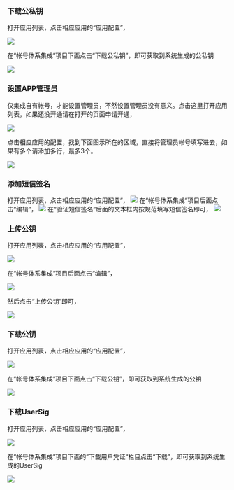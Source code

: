 ### 下载公私钥

打开应用列表，点击相应应用的“应用配置”，

![](https:https://avc.qcloud.com/wiki2.0/im/imgs/20151123112657_31405.png)

在“帐号体系集成”项目下面点击“下载公私钥”，即可获取到系统生成的公私钥

![](https://avc.qcloud.com/wiki2.0/im/imgs/20151123112739_69490.png)

### 设置APP管理员

仅集成自有帐号，才能设置管理员，不然设置管理员没有意义。点击这里打开应用列表，如果还没开通请在打开的页面申请开通，

![](https://avc.qcloud.com/wiki2.0/im/imgs/20151016031051_80560.png)

点击相应应用的配置，找到下面图示所在的区域，直接将管理员帐号填写进去，如果有多个请添加多行，最多3个。

![](https://avc.qcloud.com/wiki2.0/im/imgs/20151015064428_35733.png)


### 添加短信签名

打开应用列表，点击相应应用的“应用配置”，
![](https://avc.qcloud.com/wiki2.0/im/imgs/20151120085729_37616.png)
在“帐号体系集成”项目后面点击“编辑”，
![](https://avc.qcloud.com/wiki2.0/im/imgs/20151120085752_94804.png)
在“验证短信签名”后面的文本框内按规范填写短信签名即可，
![](https://avc.qcloud.com/wiki2.0/im/imgs/20151120085817_46612.png)


### 上传公钥

打开应用列表，点击相应应用的“应用配置”，

![](https://avc.qcloud.com/wiki2.0/im/imgs/20151120085014_25180.png)

在“帐号体系集成”项目后面点击“编辑”，

![](https://avc.qcloud.com/wiki2.0/im/imgs/20151120085205_27562.png)

然后点击“上传公钥”即可，

![](https://avc.qcloud.com/wiki2.0/im/imgs/20151120085328_40453.png)


### 下载公钥

打开应用列表，点击相应应用的“应用配置”，

![](https:https://avc.qcloud.com/wiki2.0/im/imgs/20151123112657_31405.png)

在“帐号体系集成”项目下面点击“下载公钥”，即可获取到系统生成的公钥

![](https://avc.qcloud.com/wiki2.0/im/imgs/20151123114148_76027.png)


### 下载UserSig

打开应用列表，点击相应应用的“应用配置”，

![](http://imgcache.tcecqpoc.fsphere.cn/image/mccdn.qcloud.com/static/img/374227b79b09ba5c157b43a7e8667971/image.png)

在“帐号体系集成”项目下面的”下载用户凭证“栏目点击“下载”，即可获取到系统生成的UserSig

![](http://imgcache.tcecqpoc.fsphere.cn/image/mccdn.qcloud.com/static/img/f4daee00afbf2d74acff52a20f7e97ea/image.png)












